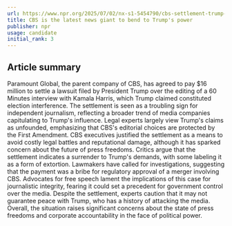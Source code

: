 ```yaml
---
url: https://www.npr.org/2025/07/02/nx-s1-5454790/cbs-settlement-trump-60-minutes-harris-interview-analysis
title: CBS is the latest news giant to bend to Trump's power
publisher: npr
usage: candidate
initial_rank: 3
---
```

## Article summary
Paramount Global, the parent company of CBS, has agreed to pay $16 million to settle a lawsuit filed by President Trump over the editing of a 60 Minutes interview with Kamala Harris, which Trump claimed constituted election interference. The settlement is seen as a troubling sign for independent journalism, reflecting a broader trend of media companies capitulating to Trump's influence. Legal experts largely view Trump's claims as unfounded, emphasizing that CBS's editorial choices are protected by the First Amendment. CBS executives justified the settlement as a means to avoid costly legal battles and reputational damage, although it has sparked concern about the future of press freedoms. Critics argue that the settlement indicates a surrender to Trump's demands, with some labeling it as a form of extortion. Lawmakers have called for investigations, suggesting that the payment was a bribe for regulatory approval of a merger involving CBS. Advocates for free speech lament the implications of this case for journalistic integrity, fearing it could set a precedent for government control over the media. Despite the settlement, experts caution that it may not guarantee peace with Trump, who has a history of attacking the media. Overall, the situation raises significant concerns about the state of press freedoms and corporate accountability in the face of political power.
